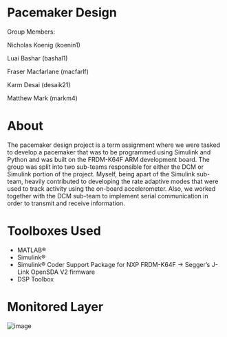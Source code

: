 # Pacemaker Design

Group Members:

Nicholas Koenig (koenin1)  

Luai Bashar (bashal1)  

Fraser Macfarlane (macfarlf)  

Karm Desai (desaik21)  

Matthew Mark (markm4)  

# About

The pacemaker design project is a term assignment where we were tasked to develop a pacemaker that was to be programmed using Simulink and Python and was built on the FRDM-K64F ARM development board. The group was split into two sub-teams responsible for either the DCM or Simulink portion of the project. Myself, being apart of the Simulink sub-team, heavily contributed to developing the rate adaptive modes that were used to track activity using the on-board accelerometer. Also, we worked together with the DCM sub-team to implement serial communication in order to transmit and receive information.

# Toolboxes Used

- MATLAB®
- Simulink®
- Simulink® Coder Support Package for NXP FRDM-K64F -> Segger’s J-Link OpenSDA V2 firmware
- DSP Toolbox

# Monitored Layer

![image](https://github.com/mgiancola9/Pacemaker_3K/assets/97264168/99241314-10c3-4fac-8372-b4020acf3fa4)







